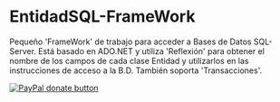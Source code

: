 # EntidadSQL-FrameWork
Pequeño 'FrameWork' de trabajo para acceder a Bases de Datos SQL-Server. Está basado en ADO.NET y utiliza 'Reflexión' para obtener el nombre de los campos de cada clase Entidad y utilizarlos en las instrucciones de acceso a la B.D. También soporta 'Transacciones'.

<span class="badge-paypal"><a href="https://miPagina" title="Donate to this project using Paypal"><img src="https://img.shields.io/badge/paypal-donate-yellow.svg" alt="PayPal donate button" /></a></span>
